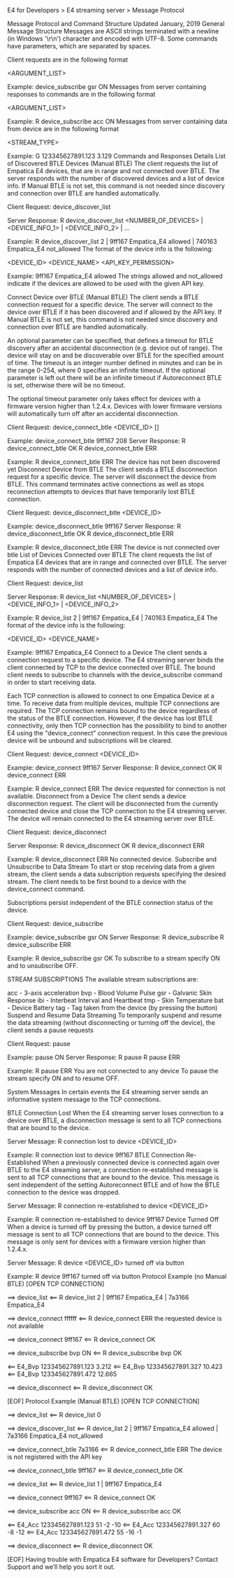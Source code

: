 E4 for Developers > E4 streaming server > Message Protocol

Message Protocol
and Command Structure
Updated January, 2019
General Message Structure
Messages are ASCII strings terminated with a newline (in Windows '\r\n') character and encoded with UTF-8. Some commands have parameters, which are separated by spaces.

Client requests are in the following format

<COMMAND> <ARGUMENT_LIST>

Example:
device_subscribe gsr ON
Messages from server containing responses to commands are in the following format

<COMMAND> <ARGUMENT_LIST>

Example:
R device_subscribe acc ON
Messages from server containing data from device are in the following format

<STREAM_TYPE> <TIMESTAMP> <DATA>

Example:
G 123345627891.123 3.129
Commands and Responses Details
List of Discovered BTLE Devices (Manual BTLE)
The client requests the list of Empatica E4 devices, that are in range and not connected over BTLE. The server responds with the number of discovered devices and a list of device info. If Manual BTLE is not set, this command is not needed since discovery and connection over BTLE are handled automatically.

Client Request:
device_discover_list

Server Response:
R device_discover_list <NUMBER_OF_DEVICES> | <DEVICE_INFO_1> | <DEVICE_INFO_2> | ...

Example:
R device_discover_list 2 | 9ff167 Empatica_E4 allowed | 740163 Empatica_E4 not_allowed
The format of the device info is the following:

<DEVICE_ID> <DEVICE_NAME> <API_KEY_PERMISSION>

Example:
9ff167 Empatica_E4 allowed
The strings allowed and not_allowed indicate if the devices are allowed to be used with the given API key.

Connect Device over BTLE (Manual BTLE)
The client sends a BTLE connection request for a specific device. The server will connect to the device over BTLE if it has been discovered and if allowed by the API key. If Manual BTLE is not set, this command is not needed since discovery and connection over BTLE are handled automatically.

An optional parameter can be specified, that defines a timeout for BTLE discovery after an accidental disconnection (e.g. device out of range). The device will stay on and be discoverable over BTLE for the specified amount of time. The timeout is an integer number defined in minutes and can be in the range 0-254, where 0 specifies an infinite timeout. If the optional parameter is left out there will be an infinite timeout if Autoreconnect BTLE is set, otherwise there will be no timeout.

The optional timeout parameter only takes effect for devices with a firmware version higher than 1.2.4.x. Devices with lower firmware versions will automatically turn off after an accidental disconnection.

Client Request:
device_connect_btle <DEVICE_ID> [<TIMEOUT>]

Example:
device_connect_btle 9ff167 208
Server Response:
R device_connect_btle OK
R device_connect_btle ERR <reason>

Example:
R device_connect_btle ERR The device has not been discovered yet
Disconnect Device from BTLE
The client sends a BTLE disconnection request for a specific device. The server will disconnect the device from BTLE. This command terminates active connections as well as stops reconnection attempts to devices that have temporarily lost BTLE connection.

Client Request:
device_disconnect_btle <DEVICE_ID>

Example:
device_disconnect_btle 9ff167
Server Response:
R device_disconnect_btle OK
R device_disconnect_btle ERR <reason>

Example:
R device_disconnect_btle ERR The device is not connected over btle
List of Devices Connected over BTLE
The client requests the list of Empatica E4 devices that are in range and connected over BTLE. The server responds with the number of connected devices and a list of device info.

Client Request:
device_list

Server Response:
R device_list <NUMBER_OF_DEVICES> | <DEVICE_INFO_1> | <DEVICE_INFO_2>

Example:
R device_list 2 | 9ff167 Empatica_E4 | 740163 Empatica_E4
The format of the device info is the following:

<DEVICE_ID> <DEVICE_NAME>

Example:
9ff167 Empatica_E4
Connect to a Device
The client sends a connection request to a specific device. The E4 streaming server binds the client connected by TCP to the device connected over BTLE. The bound client needs to subscribe to channels with the device_subscribe command in order to start receiving data.

Each TCP connection is allowed to connect to one Empatica Device at a time. To receive data from multiple devices, multiple TCP connections are required. The TCP connection remains bound to the device regardless of the status of the BTLE connection. However, if the device has lost BTLE connectivity, only then TCP connection has the possibility to bind to another E4 using the "device_connect" connection request. In this case the previous device will be unbound and subscriptions will be cleared.

Client Request:
device_connect <DEVICE_ID>

Example:
device_connect 9ff167
Server Response:
R device_connect OK
R device_connect ERR <reason>

Example:
R device_connect ERR The device requested for connection is not available.
Disconnect from a Device
The client sends a device disconnection request. The client will be disconnected from the currently connected device and close the TCP connection to the E4 streaming server. The device will remain connected to the E4 streaming server over BTLE.

Client Request:
device_disconnect

Server Response:
R device_disconnect OK
R device_disconnect ERR <reason>

Example:
R device_disconnect ERR No connected device.
Subscribe and Unsubscribe to Data Stream
To start or stop receiving data from a given stream, the client sends a data subscription requests specifying the desired stream. The client needs to be first bound to a device with the device_connect command.

Subscriptions persist independent of the BTLE connection status of the device.

Client Request:
device_subscribe <STREAM> <STATUS>

Example:
device_subscribe gsr ON
Server Response:
R device_subscribe <STREAM> <STATUS>
R device_subscribe <STREAM> ERR <REASON>

Example:
R device_subscribe gsr OK
To subscribe to a stream specify ON and to unsubscribe OFF.

STREAM SUBSCRIPTIONS
The available stream subscriptions are:

acc - 3-axis acceleration
bvp - Blood Volume Pulse
gsr - Galvanic Skin Response
ibi - Interbeat Interval and Heartbeat
tmp - Skin Temperature
bat - Device Battery
tag - Tag taken from the device (by pressing the button)
Suspend and Resume Data Streaming
To temporarily suspend and resume the data streaming (without disconnecting or turning off the device), the client sends a pause requests

Client Request:
pause <STATUS>

Example:
pause ON
Server Response:
R pause <STATUS>
R pause ERR <REASON>

Example:
R pause ERR You are not connected to any device
To pause the stream specify ON and to resume OFF.

System Messages
In certain events the E4 streaming server sends an informative system message to the TCP connections.

BTLE Connection Lost
When the E4 streaming server loses connection to a device over BTLE, a disconnection message is sent to all TCP connections that are bound to the device.

Server Message:
R connection lost to device <DEVICE_ID>

Example:
R connection lost to device 9ff167
BTLE Connection Re-Established
When a previously connected device is connected again over BTLE to the E4 streaming server, a connection re-established message is sent to all TCP connections that are bound to the device. This message is sent independent of the setting Autoreconnect BTLE and of how the BTLE connection to the device was dropped.

Server Message:
R connection re-established to device <DEVICE_ID>

Example:
R connection re-established to device 9ff167
Device Turned Off
When a device is turned off by pressing the button, a device turned off message is sent to all TCP connections that are bound to the device. This message is only sent for devices with a firmware version higher than 1.2.4.x.

Server Message:
R device <DEVICE_ID> turned off via button

Example:
R device 9ff167 turned off via button
Protocol Example (no Manual BTLE)
[OPEN TCP CONNECTION]

  ==>  device_list
  <==  R device_list 2 | 9ff167 Empatica_E4 | 7a3166 Empatica_E4

  ==>  device_connect ffffff
  <==  R device_connect ERR the requested device is not available

  ==>  device_connect 9ff167
  <==  R device_connect OK

  ==>  device_subscribe bvp ON
  <==  R device_subscribe bvp OK

  <==  E4_Bvp 123345627891.123 3.212
  <==  E4_Bvp 123345627891.327 10.423
  <==  E4_Bvp 123345627891.472 12.665

  ==>  device_disconnect
  <==  R device_disconnect OK

[EOF]
Protocol Example (Manual BTLE)
[OPEN TCP CONNECTION]

  ==>  device_list
  <==  R device_list 0

  ==>  device_discover_list
  <==  R device_list 2 | 9ff167 Empatica_E4 allowed | 7a3166 Empatica_E4 not_allowed

  ==>  device_connect_btle 7a3166
  <==  R device_connect_btle ERR The device is not registered with the API key

  ==>  device_connect_btle 9ff167
  <==  R device_connect_btle OK

  ==>  device_list
  <==  R device_list 1 | 9ff167 Empatica_E4

  ==>  device_connect 9ff167
  <==  R device_connect OK

  ==>  device_subscribe acc ON
  <==  R device_subscribe acc OK

  <==  E4_Acc 123345627891.123 51 -2 -10
  <==  E4_Acc 123345627891.327 60 -8 -12
  <==  E4_Acc 123345627891.472 55 -16 -1

  ==>  device_disconnect
  <==  R device_disconnect OK

[EOF]
Having trouble with Empatica E4 software for Developers? Contact Support and we’ll help you sort it out.